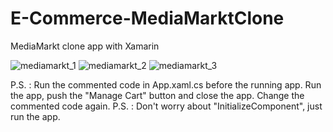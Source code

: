 # E-Commerce-MediaMarktClone
 MediaMarkt clone app with Xamarin
 
 ![mediamarkt_1](https://user-images.githubusercontent.com/60571747/125275739-1078bb00-e318-11eb-97bc-d253801bf04f.gif)
![mediamarkt_2](https://user-images.githubusercontent.com/60571747/125275745-12427e80-e318-11eb-9df8-0d6cb1d897ad.gif)
![mediamarkt_3](https://user-images.githubusercontent.com/60571747/125275749-12db1500-e318-11eb-80a3-2f1bd8012ddd.gif)

P.S. : Run the commented code in App.xaml.cs before the running app. Run the app, push the "Manage Cart" button and close the app. Change the commented code again.
P.S. : Don't worry about "InitializeComponent", just run the app.
